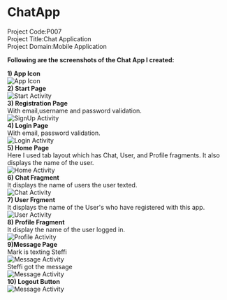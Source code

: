 # ChatApp
Project Code:P007<br/>
Project Title:Chat Application  
Project Domain:Mobile Application  
  
**Following are the screenshots of the Chat App I created:**  

**1) App Icon**  
![App Icon](https://github.com/steffi08/ChatApp/blob/master/AppImages/Screen_Capture_Img_2616.png)  
**2) Start Page**  
![Start Activity](https://github.com/steffi08/ChatApp/blob/master/AppImages/Screen_Capture_Img_10.png)  
**3) Registration Page**   
With email,username and password validation.  
![SignUp Activity](https://github.com/steffi08/ChatApp/blob/master/AppImages/Screen_Capture_Img_11.png)  
**4) Login Page**  
With email, password validation.  
![Login Activity](https://github.com/steffi08/ChatApp/blob/master/AppImages/Screen_Capture_Img_8842.png)  
**5) Home Page**  
Here I used tab layout which has Chat, User, and Profile fragments. It also displays the name of the user.  
![Home Activity](https://github.com/steffi08/ChatApp/blob/master/AppImages/Screen_Capture_Img_7228.png)  
**6) Chat Fragment**    
It displays the name of users the user texted.  
![Chat Activity](https://github.com/steffi08/ChatApp/blob/master/AppImages/Screen_Capture_Img_7228.png)  
**7) User Frgment**  
It displays the name of the User's who have registered with this app.  
![User Activity](https://github.com/steffi08/ChatApp/blob/master/AppImages/Screen_Capture_Img_2290.png)  
**8) Profile Fragment**  
It display the name of the user logged in.    
![Profile Activity](https://github.com/steffi08/ChatApp/blob/master/AppImages/Screen_Capture_Img_8282.png)      
**9)Message Page**  
Mark is texting Steffi   
![Message Activity](https://github.com/steffi08/ChatApp/blob/master/AppImages/Screen_Capture_Img_2435.png)  
Steffi got the message  
![Message Activity](https://github.com/steffi08/ChatApp/blob/master/AppImages/Screen_Capture_Img_7366.png)  
**10) Logout Button**  
![Message Activity](https://github.com/steffi08/ChatApp/blob/master/AppImages/Screen_Capture_Img_8800.png)  





